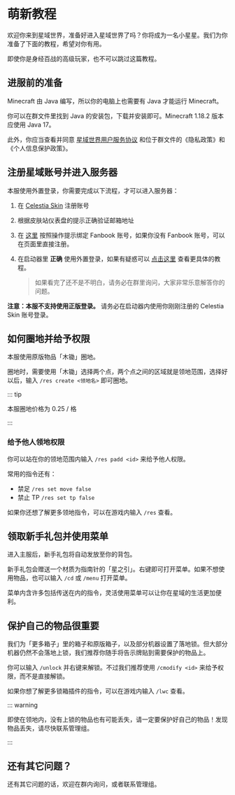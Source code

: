 # 萌新教程

欢迎你来到星域世界，准备好进入星域世界了吗？你将成为一名小星星。我们为你准备了下面的教程，希望对你有用。

即使你是身经百战的高级玩家，也不可以跳过这篇教程。

## 进服前的准备

Minecraft 由 Java 编写，所以你的电脑上也需要有 Java 才能运行 Minecraft。

你可以在群文件里找到 Java 的安装包，下载并安装即可。Minecraft 1.18.2 版本应使用 Java 17。

此外，你应当查看并同意 [星域世界用户服务协议](https://docs.qq.com/doc/DYVp3bG9aVHNOWWth) 和位于群文件的《隐私政策》和《个人信息保护政策》。

## 注册星域账号并进入服务器

本服使用外置登录，你需要完成以下流程，才可以进入服务器：

1. 在 [Celestia Skin](https://skin.mcstaralliance.com) 注册账号

2. 根据皮肤站仪表盘的提示正确验证邮箱地址

3. 在 [这里](https://skin.mcstaralliance.com/user/link) 按照操作提示绑定 Fanbook 账号，如果你没有 Fanbook 账号，可以在页面里直接注册。

4. 在启动器里 **正确** 使用外置登录，如果有疑惑可以 [点击这里](https://docs.qq.com/doc/DYUVyb2lPRmhVV3ZN) 查看更具体的教程。

   >  如果看完了还不是不明白，请务必在群里询问，大家非常乐意解答你的问题。

**注意：本服不支持使用正版登录。** 请务必在启动器内使用你刚刚注册的 Celestia Skin 账号登录。

## 如何圈地并给予权限

本服使用原版物品「木锄」圈地。

圈地时，需要使用「木锄」选择两个点，两个点之间的区域就是领地范围，选择好以后，输入 `/res create <领地名>` 即可圈地。

::: tip

本服圈地价格为 0.25 / 格

:::

### 给予他人领地权限

你可以站在你的领地范围内输入 `/res padd <id>` 来给予他人权限。

常用的指令还有：

- 禁足 `/res set move false`
- 禁止 TP `/res set tp false`

如果你还想了解更多领地指令，可以在游戏内输入 `/res` 查看。

## 领取新手礼包并使用菜单

进入主服后，新手礼包将自动发放至你的背包。

新手礼包会赠送一个材质为指南针的「星之引」。右键即可打开菜单。如果不想使用物品，也可以输入 `/cd` 或 `/menu` 打开菜单。

菜单内含许多包括传送在内的指令，灵活使用菜单可以让你在星域的生活更加便利。

## 保护自己的物品很重要

我们为「更多箱子」里的箱子和原版箱子，以及部分机器设置了落地锁。但大部分机器仍然不会落地上锁，我们推荐你随手将告示牌贴到需要保护的物品上。

你可以输入 `/unlock` 并右键来解锁。不过我们推荐使用 `/cmodify <id>` 来给予权限，而不是直接解锁。

如果你想了解更多锁箱插件的指令，可以在游戏内输入 `/lwc` 查看。

::: warning

即使在领地内，没有上锁的物品也有可能丢失，请一定要保护好自己的物品！发现物品丢失，请尽快联系管理组。

:::

## 还有其它问题？

还有其它问题的话，欢迎在群内询问，或者联系管理组。
